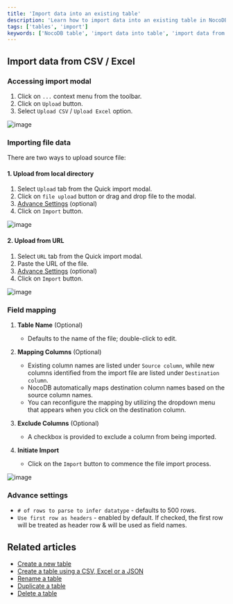 ```yaml
---
title: 'Import data into an existing table'
description: 'Learn how to import data into an existing table in NocoDB.'
tags: ['tables', 'import']
keywords: ['NocoDB table', 'import data into table', 'import data from csv', 'import data from excel', 'import data from xlsx']
---
```



## Import data from CSV / Excel

### Accessing import modal
1. Click on `...` context menu from the toolbar.
2. Click on `Upload` button.
3. Select `Upload CSV` / `Upload Excel` option.    
  
![image](/img/v2/table/upload-csv-1.png)

### Importing file data
There are two ways to upload source file:

#### 1. Upload from local directory
1. Select `Upload` tab from the Quick import modal.
2. Click on `file upload` button or drag and drop file to the modal.
3. [Advance Settings](#advance-settings) (optional)
4. Click on `Import` button.  
  
![image](/img/v2/table/upload-csv-2.png)

#### 2. Upload from URL
1. Select `URL` tab from the Quick import modal.
2. Paste the URL of the file.
3. [Advance Settings](#advance-settings) (optional)
4. Click on `Import` button.

![image](/img/v2/table/upload-csv-url.png)

### Field mapping
1. **Table Name** (Optional)
    - Defaults to the name of the file; double-click to edit.

2. **Mapping Columns** (Optional)
    - Existing column names are listed under `Source column`, while new columns identified from the import file are listed under `Destination column`.
    - NocoDB automatically maps destination column names based on the source column names.
    - You can reconfigure the mapping by utilizing the dropdown menu that appears when you click on the destination column.

3. **Exclude Columns** (Optional)
    - A checkbox is provided to exclude a column from being imported.

4. **Initiate Import**
    - Click on the `Import` button to commence the file import process.

![image](/img/v2/table/upload-csv-3.png)

### Advance settings
- `# of rows to parse to infer datatype` - defaults to 500 rows.
- `Use first row as headers` - enabled by default. If checked, the first row will be treated as header row & will be used as field names.

## Related articles
- [Create a new table](/tables/create-table)
- [Create a table using a CSV, Excel or a JSON](/tables/create-table-via-import)
- [Rename a table](/tables/actions-on-table#rename-table)
- [Duplicate a table](/tables/actions-on-table#duplicate-table)
- [Delete a table](/tables/actions-on-table#delete-table)
